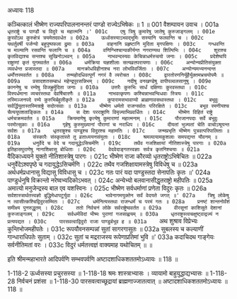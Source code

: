 अध्यायः 118

कञ्चित्कालं भीष्मेण राज्यपरिपालनानन्तरं पाण्डो राज्येऽभिषेकः ॥ 1 ॥
001	वैशम्पायन उवाच ।
001a	`धृतराष्ट्रे च पाण्डौ च विदुरे च महात्मनि ।'
001c	एषु त्रिषु कुमारेषु जातेषु कुरुजाङ्गलम् ।
001e	कुरवोऽथ कुरुक्षेत्रं त्रयमेतदवर्धत ॥
002a	ऊर्ध्वसस्याऽभवद्भूमिः सस्यानि फलवन्ति च ।
002c	यथर्तुवर्षी पर्जन्यो बहुपुष्पफला द्रुमाः ॥
003a	वाहनानि प्रहृष्टानि मुदिता मृगपक्षिणः ।
003c	गन्धवन्ति च माल्यानि रसवन्ति फलानि च ॥
004a	वणिग्भिश्चान्वकीर्यन्त नगराण्यथ शिल्पिभिः ।
004c	शूराश्च कृतविद्याश्च सन्तश्च सुखिनोऽभवन् ॥
005a	नाभवन्दस्यवः केचिन्नाधर्मरुचयो जनाः ।
005c	प्रदेशेष्वपि राष्ट्राणां कृतं युगमवर्तत ॥
006a	धर्मक्रिया यज्ञशीलाः सत्यव्रतपरायणाः ।
006c	अन्योन्यप्रीतिसंयुक्ता व्यवर्धन्त प्रजास्तदा ॥
007a	मानक्रोधविहीनाश्च नरा लोभविवर्जिताः ।
007c	अन्योन्यमभ्यनन्दन्त धर्मोत्तरमवर्तत ॥
008a	तन्महोदधिवत्पूर्णं नगरं वै व्यरोचत ।
008c	द्वारतोरणनिर्यूहैर्युक्तमभ्रचयोपमैः ॥
009a	प्रसादशतसम्बाधं महेन्द्रपुरसन्निभम् ।
009c	नदीषु वनखण्डेषु वापीपल्वलसानुषु ।
009e	काननेषु च रम्येषु विजह्रुर्मुदिता जनाः ॥
010a	उत्तरैः कुरुभिः सार्धं दक्षिणाः कुरवस्तथा ।
010c	विस्पर्धमाना व्यचरंस्तथा देवर्षिचारणैः ॥
011a	नाभवत्कृपणः कश्चिन्नाभवन्विधवाः स्त्रियः ।
011c	तस्मिञ्जनपदे रम्ये कुरुभिर्बहुलीकृते ॥
012a	कूपारामसभावाप्यो ब्राह्मणावसथास्तथा ।
012c	बभूवुः सर्वर्द्धियुतास्तस्मिन्राष्ट्रे सदोत्सवाः ॥
013a	भीष्मेण धर्मतो राजन्सर्वतः परिरक्षिते ।
013c	बभूव रमणीयश्च चैत्ययूपशताङ्कितः ॥
014a	स देशः परराष्ट्राणि विमृज्याभिप्रवर्धितः ।
014c	भीष्मेण विहितं राष्ट्रे धर्मचक्रमवर्तत ॥
015a	क्रियमाणेषु कृत्येषु कुमाराणां महात्मनाम् ।
015c	पौरजानपदाः सर्वे बभूवुः परमोत्सुकाः ॥
016a	गृहेषु कुरुमुख्यानां पौराणां च नराधिप ।
016c	दीयतां भुज्यतां चेति वाचोऽश्रूयन्त सर्वशः ॥
017a	धृतराष्ट्रश्च पाण्डुश्च विदुरश्च महामतिः ।
017c	जन्मप्रभृति भीष्मेण पुत्रवत्परिपालिताः ॥
018a	संस्कारैः संस्कृतास्ते तु व्रताध्ययनसंयुताः ।
018c	श्रमव्यायामकुशलाः समपद्यन्त यौवनम् ॥
019a	धनुर्वेदे च वेदे च गदायुद्धेऽसिचर्मणि ।
019c	तथैव गजशिक्षायां नीतिशास्त्रेषु पारगाः ॥
020a	इतिहासपुराणेषु नानाशिक्षासु बोधिताः ।
020c	वेदवेदाङ्गतत्त्वज्ञाः सर्वत्र कृतनिश्चयाः ॥
021a	`वैदिकाध्ययने युक्तो नीतिशास्त्रेषु पारगः ।
021c	भीष्मेण राजा कौरव्यो धृतराष्ट्रोऽभिषेचितः ॥
022a	धनुर्वेदेऽश्वपृष्ठे च गदायुद्धेऽसिचर्मणि ।
022c	तथैव गजशिक्षायामस्त्रेषु विविधेषु च ॥
023a	अर्थधर्मप्रधानासु विद्यासु विविधासु च ।
023c	गतः पारं यदा पाण्डुस्तदा सेनापतिः कृतः ॥'
024a	पाण्डुर्धनुषि विक्रान्तो नरेष्वभ्यदिकोऽभवत् ।
024c	अन्येभ्यो बलवानासीद्धृतराष्ट्रो महीपतिः ॥
025a	अमात्यो मनुजेन्द्रस्य बाल एव यशस्विनः ।
025c	भीष्मेण सर्वधर्माणां प्रणेता विदुरः कृतः ॥
026a	`सर्वशास्त्रार्थतत्त्वज्ञो बुद्धिमेधापटुर्युवा ।
026c	भावेनागमयुक्तेन सर्वं वेदयते जगत् ॥'
027a	त्रिषु लोकेषु न त्वासीत्कश्चिद्विदुरसम्मितः ।
027c	धर्मनित्यस्तथा राजन्धर्मं च परमं गतः ॥
028a	प्रनष्टं शान्तनोर्वंशं समीक्ष्य पुनरुद्धृतम् ।
028c	ततो निर्वचनं लोके सर्वराष्ट्रेष्ववर्तत ॥
029a	वीरसूनां काशिसुते देशानां कुरुजाङ्गलम् ।
029c	सर्वधर्मविदां भीष्मः पुराणां गजसाह्वयम् ॥
030a	धृतराष्ट्रस्त्वचक्षुष्ट्वाद्रज्यं न प्रत्यपद्यत ।
030c	पारसवत्वाद्विदुरो राजा पाण्डुर्बभूव ह ॥
031a	`अथ शुश्राव विप्रेभ्यः कुन्तिभोजमहीपतेः ।
031c	रूपयौवनसम्पन्नां सुतां सागरगासुतः ॥
032a	सुबलस्य च कल्याणीं गान्धाराधिपतेः सुताम् ।
032c	सुतां च मद्रराजस्य रूपेणाप्रतिमां भुवि ॥'
033a	कदाचिदथ गाङ्गेयः सर्वनीतिमतां वरः ।
033c	विदुरं धर्मतत्त्वज्ञं वाक्यमाह यथोचितम् ॥ ॥

इति श्रीमन्महाभारते आदिपर्वणि सम्भवपर्वणि अष्टादशाधिकशततमोऽध्यायः ॥ 118 ॥

1-118-2 ऊर्ध्वसस्या प्रचुरसस्या ॥ 1-118-18 श्रमः शास्त्राभ्यासः । व्यायामो बाहुयुद्धाद्यभ्यासः ॥ 1-118-28 निर्वचनं प्रशंसा ॥ 1-118-30 पारसवत्वाच्छूद्रायां ब्राह्मणाज्जातत्वात् ॥ अष्टादशाधिकशततमोऽध्यायः ॥ 118 ॥
